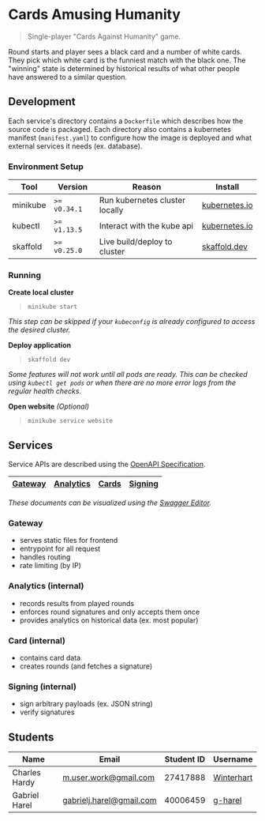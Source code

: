 # Cards Amusing Humanity

> Single-player "Cards Against Humanity" game.

Round starts and player sees a black card and a number of white cards. They pick which white card is the funniest match with the black one. The "winning" state is determined by historical results of what other people have answered to a similar question.

## Development

Each service's directory contains a `Dockerfile` which describes how the source code is packaged. Each directory also contains a kubernetes manifest (`manifest.yaml`) to configure how the image is deployed and what external services it needs (ex. database).

### Environment Setup

Tool     | Version      | Reason                         | Install
-------- | ------------ | ------------------------------ | ------------------------------------------------------------------------------
minikube | `>= v0.34.1` | Run kubernetes cluster locally | [kubernetes.io](https://kubernetes.io/docs/tasks/tools/install-minikube/)
kubectl  | `>= v1.13.5` | Interact with the kube api     | [kubernetes.io](https://kubernetes.io/docs/tasks/tools/install-kubectl/)
skaffold | `>= v0.25.0` | Live build/deploy to cluster   | [skaffold.dev](https://skaffold.dev/docs/getting-started/#installing-skaffold)

### Running

**Create local cluster**

> `minikube start`

_This step can be skipped if your `kubeconfig` is already configured to access the desired cluster._

**Deploy application**

> `skaffold dev`

_Some features will not work until all pods are ready. This can be checked using `kubectl get pods` or when there are no more error logs from the regular health checks._

**Open website** _(Optional)_

> `minikube service website`

## Services

Service APIs are described using the [OpenAPI Specification](https://github.com/OAI/OpenAPI-Specification).

[Gateway](./gateway/openapi.yaml) | [Analytics](./analytics/openapi.yaml) | [Cards](./cards/openapi.yaml) | [Signing](./signing/openapi.yaml)
--------------------------------- | ------------------------------------- | ----------------------------- | ---------------------------------

_These documents can be visualized using the [Swagger Editor](https://editor.swagger.io)._

### Gateway

- serves static files for frontend
- entrypoint for all request
- handles routing
- rate limiting (by IP)

### Analytics (internal)

- records results from played rounds
- enforces round signatures and only accepts them once
- provides analytics on historical data (ex. most popular)

### Card (internal)

- contains card data
- creates rounds (and fetches a signature)

### Signing (internal)

- sign arbitrary payloads (ex. JSON string)
- verify signatures

## Students

Name          | Email                    | Student ID | Username
------------- | ------------------------ | ---------- | ----------------------------------
Charles Hardy | m.user.work@gmail.com    | 27417888   | [Winterhart](https://github.com/Winterhart)
Gabriel Harel | gabrielj.harel@gmail.com | 40006459   | [g-harel](https://github.com/g-harel)
